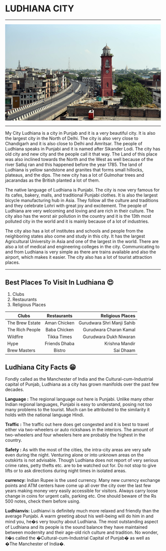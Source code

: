 # LUDHIANA CITY
----------------

![Image of Ludhiana city](/task/image/ldh.jpeg)

-------------------------------------------------------------
My City Ludhiana is a city in Punjab and it is a very beautiful city. It is also the largest city in the North of Delhi. The city is also very close to Chandigarh and it is also close to Delhi and Amritsar. The people of Ludhiana speaks in Punjabi and it is named after Sikander Lodi. The city has old city and new city and the people call it that way. The Land of this place was also inclined towards the North and the West as well because of the river Satluj ran and this happened before the year 1785. The land of Ludhiana is yellow sandstone and granites that forms small hillocks, plateaus, and the dips. The new city has a lot of Gulmohar trees and jacarandas as the British planted a lot of them.

The native language of Ludhiana is Punjabi. The city is now very famous for its cafes, bakery, malls, and traditional Punjabi clothes. It is also the largest bicycle manufacturing hub in Asia.  They follow all the culture and traditions and they celebrate Lohri with great joy and excitement. The people of Ludhiana are very welcoming and loving and are rich in their culture. The city also has the worst air pollution in the country and it is the 13th most polluted city in the world and it is mainly because of a lot of industries.

The city also has a lot of institutes and schools and people from the neighboring states also come and study in this city. It has the largest Agricultural University in Asia and one of the largest in the world. There are also a lot of medical and engineering colleges in the city. Communicating to and from Ludhiana is very simple as there are trains available and also the airport, which makes it easier. The city also has a lot of tourist attraction places. 

--------------------------------------------------------------------------------------------------------

## Best Places To Visit In Ludhiana :heart_eyes:
1. Clubs
2. Restaurants
3. Religious Places


| Clubs           | Restaurants     | Religious Places            |
|-----------------|:---------------:|----------------------------:|
| The Brew Estate | Aman Chicken    | Gurudwara Shri Manji Sahib  |
| The Rich People | Baba Chicken    | Gurudwara Charan Kamal      |
| Wildfire        | Tikka Times     | Gurudwara Dukh Niwaran      |
| Hype            | Friends Dhaba   | Krishna Mandir              |
| Brew Masters    | Bistro          | Sai Dhaam                   |


## Ludhiana City Facts  :grin:

Fondly called as the Manchester of India and the Cultural-cum-Industrial capital of Punjab, Ludhiana as a city has grown manifolds over the past few decades.

**Language :** The regional language out here is Punjabi. Unlike many other Indian regional languages, Punjabi is easy to understand, posing not too many problems to the tourist. Much can be attributed to the similarity it holds with the national language Hindi.

**Traffic :** The traffic out here does get congested and it is best to travel either via two-wheelers or auto rickshaws in the interiors. The amount of two-wheelers and four wheelers here are probably the highest in the country.

**Safety :** As with the most of the cities, the intra-city areas are very safe even during the night. Venturing alone or into unknown areas on the outskirts is not advisable. Though Ludhiana does not report of very serious crime rates, petty thefts etc. are to be watched out for. Do not stop to give lifts or to ask directions during night times in isolated areas.

**currency:**  Indian Rupee is the used currency. Many new currency exchange points and ATM centers have come up all over the city over the last few years making money very easily accessible for visitors. Always carry loose change in coins for urgent calls, parking etc. One should beware of the Rs 500 notes, check them before using.

**Ludhianvis:** Ludhianvi is definitely much more relaxed and friendly than the average Punjabi. A warm greeting about his well-being will do him in and mind you, he�s very touchy about Ludhiana. The most outstanding aspect of Ludhiana and its people is the sound balance they have maintained between modernity and their age-old rich culture and tradition. No wonder, it�s called the �Cultural-cum-Industrial Capital of Punjab� as well as �The Manchester of India�.


